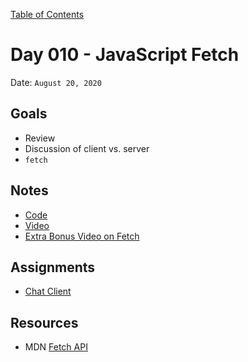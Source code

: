 [Table of Contents](../../README.md)

# Day 010 - JavaScript Fetch

Date: `August 20, 2020`

## Goals

- Review
- Discussion of client vs. server
- `fetch`

## Notes

- [Code](./code)
- [Video](https://www.youtube.com/watch?v=0QBKjCc2NZ4)
- [Extra Bonus Video on Fetch](https://www.youtube.com/watch?v=nXrwFz7vEao)

## Assignments

- [Chat Client](/assignments/js-chat-client)

## Resources

- MDN [Fetch API](https://developer.mozilla.org/en-US/docs/Web/API/Fetch_API)
